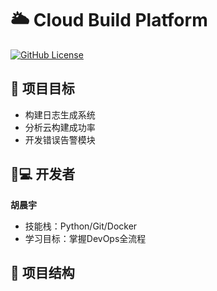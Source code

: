 # 🌥️ Cloud Build Platform  
[![GitHub License](https://img.shields.io/github/license/iamqingyun/cloud-build-platform)](https://github.com/iamqingyun/cloud-build-platform/blob/main/LICENSE)

## 🚀 项目目标
- 构建日志生成系统  
- 分析云构建成功率  
- 开发错误告警模块  

## 👨💻 开发者  
**胡晨宇**  
- 技能栈：Python/Git/Docker  
- 学习目标：掌握DevOps全流程  

## 📂 项目结构  
